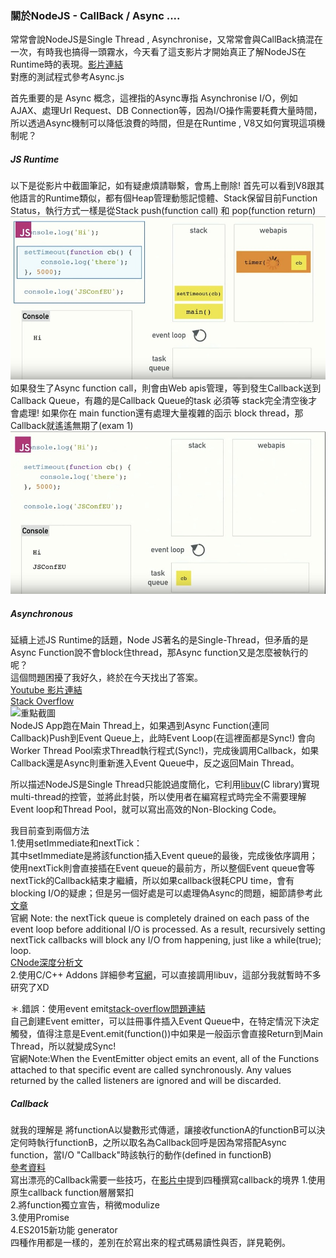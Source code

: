 ### 關於NodeJS - CallBack / Async ....  
常常會說NodeJS是Single Thread , Asynchronise，又常常會與CallBack搞混在一次，有時我也搞得一頭霧水，今天看了這支影片才開始真正了解NodeJS在Runtime時的表現。[影片連結](https://www.youtube.com/watch?v=8aGhZQkoFbQ)   
對應的測試程式參考Async.js  

首先重要的是 Async 概念，這裡指的Async專指 Asynchronise I/O，例如AJAX、處理Url Request、DB Connection等，因為I/O操作需要耗費大量時間，所以透過Async機制可以降低浪費的時間，但是在Runtime , V8又如何實現這項機制呢？  

##### JS Runtime
以下是從影片中截圖筆記，如有疑慮煩請聯繫，會馬上刪除!
首先可以看到V8跟其他語言的Runtime類似，都有個Heap管理動態記憶體、Stack保留目前Function Status，執行方式一樣是從Stack push(function call) 和 pop(function return)  
![圖一](https://github.com/sj82516/Blog/blob/master/%E9%9B%9C%E8%A8%98/Ascyn%26CallBack/%08as1.jpg)  
如果發生了Async function call，則會由Web apis管理，等到發生Callback送到Callback Queue，有趣的是Callback Queue的task 必須等 stack完全清空後才會處理! 如果你在 main function還有處理大量複雜的函示 block thread，那Callback就遙遙無期了(exam 1)   
![圖二](https://github.com/sj82516/Blog/blob/master/%E9%9B%9C%E8%A8%98/Ascyn%26CallBack/as2.jpg)     

##### Asynchronous
延續上述JS Runtime的話題，Node JS著名的是Single-Thread，但矛盾的是Async Function說不會block住thread，那Async function又是怎麼被執行的呢？   
這個問題困擾了我好久，終於在今天找出了答案。  
[Youtube 影片連結](https://www.youtube.com/watch?v=frn-h5Hz8i8&index=1&list=PLrhD_4zbYcPPAKv5EoWIDwSjsSoc_Otcr)  
[Stack Overflow](http://stackoverflow.com/questions/22644328/when-is-the-thread-pool-used)  
![重點截圖](https://github.com/sj82516/Blog/blob/master/%E9%9B%9C%E8%A8%98/Ascyn%26CallBack/%08as3.jpg)   
NodeJS App跑在Main Thread上，如果遇到Async Function(連同Callback)Push到Event Queue上，此時Event Loop(在這裡面都是Sync!) 會向 Worker Thread Pool索求Thread執行程式(Sync!)，完成後調用Callback，如果Callback還是Async則重新進入Event Queue中，反之返回Main Thread。   

所以描述NodeJS是Single Thread只能說過度簡化，它利用[libuv](https://github.com/libuv/libuv)(C library)實現multi-thread的控管，並將此封裝，所以使用者在編寫程式時完全不需要理解Event loop和Thread Pool，就可以寫出高效的Non-Blocking Code。   

我目前查到兩個方法     
1.使用setImmediate和nextTick：  
其中setImmediate是將該function插入Event queue的最後，完成後依序調用；
使用nextTick則會直接插在Event queue的最前方，所以整個Event queue會等nextTick的Callback結束才繼續，所以如果callback很耗CPU time，會有blocking I/O的疑慮；但是另一個好處是可以處理偽Async的問題，細節請參考此[文章](https://howtonode.org/understanding-process-next-tick)   
官網 Note: the nextTick queue is completely drained on each pass of the event loop before additional I/O is processed. As a result, recursively setting nextTick callbacks will block any I/O from happening, just like a while(true); loop.   
[CNode深度分析文](https://cnodejs.org/topic/4f16442ccae1f4aa2700109b)      
2.使用C/C++ Addons 
詳細參考[官網](https://nodejs.org/api/addons.html)，可以直接調用libuv，這部分我就暫時不多研究了XD

＊.錯誤：使用event emit[stack-overflow問題連結](http://stackoverflow.com/questions/17740988/write-async-function-with-eventemitter)  
自己創建Event emitter，可以註冊事件插入Event Queue中，在特定情況下決定觸發，值得注意是Event.emit(function())中如果是一般函示會直接Return到Main Thread，所以就變成Sync!  
官網Note:When the EventEmitter object emits an event, all of the Functions attached to that specific event are called synchronously. Any values returned by the called listeners are ignored and will be discarded. 

##### Callback  
就我的理解是 將functionA以變數形式傳遞，讓接收functionA的functionB可以決定何時執行functionB，之所以取名為Callback回呼是因為常搭配Async function，當I/O "Callback"時該執行的動作(defined in functionB)  
[參考資料](http://stackoverflow.com/questions/19739755/nodejs-callbacks-simple-example)  
寫出漂亮的Callback需要一些技巧，在[影片中](https://www.youtube.com/watch?v=obaSQBBWZLk&index=4&list=PLrhD_4zbYcPOiXLz01FP2hrosVDfZKTgj)提到四種撰寫callback的境界
1.使用原生callback function層層緊扣  
2.將function獨立宣告，稍微modulize  
3.使用Promise  
4.ES2015新功能 generator  
四種作用都是一樣的，差別在於寫出來的程式碼易讀性與否，詳見範例。    
